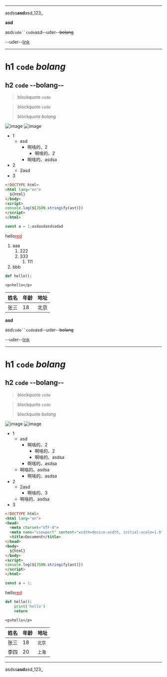 
-----

asdss**asd**asd_123_

**asd**

asd`code``code`asd--uder--~~bolang~~

--uder--[link](./demo.md)

---

# h1 `code` _bolang_
## h2 `code` --bolang--

> blockquote `code`

> blockquote `code`
>
> blockquote _bolang_

![image](https://www.baidu.com/img/flexible/logo/pc/result@2.png)
![image](https://www.baidu.com/img/flexible/logo/pc/result@2.png)

- 1
  - asd
    - 啊啥的、2
        - 啊啥的、2
    - 啊啥的、asdsa
- 2
  - 2asd
- 3

```html
<!DOCTYPE html>
<html lang="en">
  ${html}
</body>
<script>
console.log(${JSON.stringify(ast)})
</script>
</html>
```
```js
const a = 1;asdasdasdsadad
```

<p>hello<u style="color: red;">red</u></p>

1. aaa
    1. 222
    2. 333
        1. 111
3. bbb

```python
def hello():
```

`<p>hello</p>`

| 姓名 | 年龄 | 地址 |
| ------ | ------- | ------- |
| 张三 | 18   | 北京 |asdss**--~~_asd_~~--**asd_123_

**asd**

asd`code``code`asd--uder--~~bolang~~

--uder--[link](./demo.md)

---

# h1 `code` _bolang_
## h2 `code` --bolang--

> blockquote `code`

> blockquote `code`
>
> blockquote _bolang_

![image](https://www.baidu.com/img/flexible/logo/pc/result@2.png)
![image](https://www.baidu.com/img/flexible/logo/pc/result@2.png)

- 1
  - asd
    - 啊啥的、2
        - 啊啥的、2
        - 啊啥的、asdsa
    - 啊啥的、asdsa
  - 啊啥的、asdsa
    - 啊啥的、asdsa
- 2
  - 2asd
    - 啊啥的、3
  - 啊啥的、asdsa
- 3

```html
<!DOCTYPE html>
<html lang="en">
<head>
  <meta charset="UTF-8">
  <meta name="viewport" content="width=device-width, initial-scale=1.0">
  <title>Document</title>
</head>
<body>
  ${html}
</body>
<script>
console.log(${JSON.stringify(ast)})
</script>
</html>
```
```js
const a = 1;
```

<p>hello<u style="color: red;">red</u></p>

```python
def hello():
    print('hello')
    return
```

`<p>hello</p>`

| 姓名 | 年龄 | 地址 |
| ------ | ------- | ------- |
| 张三 | 18   | `北京` |
| 李四 | 20   | `上海` |

-----

asdss**asd**asd_123_